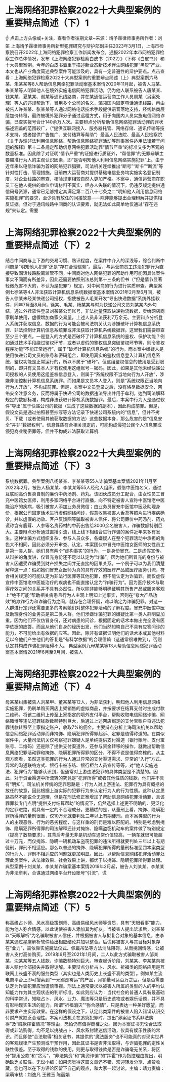 # 上海网络犯罪检察2022十大典型案例的重要辩点简述（下）1

☝ 点击上方头像或+关注，查看作者往期文章~来源：靖予霖律师事务所作者：刘笛 上海靖予霖律师事务所新型犯罪研究与辩护部副主任2023年3月1日，上海市检察院召开2022年上海网络犯罪检察工作新闻发布会，通报2022年本市网络犯罪检察工作总体情况，发布《上海网络犯罪检察白皮书（2022）》（下称《白皮书》）和十大典型案例。今年的白皮书着重于描述新业态新技术伴生网络犯罪“黑灰”产业，本文也从产业角度简述典型案件可能涉及的，具有一定普遍性的辩护要点。点击查看：上海网络犯罪检察2022十大典型案例的重要辩点简述（上）典型案例六马某、朱某某等8人帮助信息网络犯罪活动案基本案情2020年11月起，被告人马某、朱某某等人明知他人在境外实施电信网络犯罪活动，仍为他人联系被告人唐某某、钱某某、夏某某、谢某等通讯线路商，并在某通信运营商工作人员周某（另案处理）等人的违规帮助下，冒用多个公司的名义，骗领国内固定电话通讯线路，再由被告人许某某、张某某等人通过网络电话技术手段提供语音落地支持，经线路商层层加价转租，最终被境外犯罪分子通过远程方式，用于向国内人员实施电信网络诈骗，已查实拨号合计140余万人次。主要辩点分析帮助信息网络犯罪活动罪的罪状描述涵盖的范围较广，（“提供互联网接入、服务器托管、网络存储、通讯传输等技术支持，或者提供广告推广、支付结算等帮助”）最高人民法院、最高人民检察院《关于办理非法利用信息网络、帮助信息网络犯罪活动等刑事案件适用法律若干问题的解释》第十二条规定帮助信息网络犯罪活动罪“情节严重”的标准又多为客观的数量标准。因此除了对证明“情节严重”的证据进行质证外，“帮信罪”的无罪辩解主要瞄准行为人的主观认识因素，即“是否明知他人利用信息网络实施犯罪”上。由于近年来以电信诈骗为首的网络犯罪猖獗，司法机关连续推出“断号”“断卡”“断流”等针对性打击、管理措施。目前四大运营商对提供基础电信业务均实施实名登记制度，对企业线路的审查、核验规定相较自然人更加严格。本案中，通信运营商在职员工在他人提供的单位申请材料不真实、经办人失联的情况下，仍违反规定提供通信码号资源，通常已足够推定其满足第二百八十七条之二“明知他人利用信息网络实施犯罪”的要求，至少具有放任的间接故意——除非能够提出合理辩解并提供相反证据。但对于通讯线路中间商的认识要素，就无法如此简单地仅通过“存在违规”来认定。需要

# 上海网络犯罪检察2022十大典型案例的重要辩点简述（下）2

结合中间商与上下游的交易习惯、熟识程度，在案件中介入的深浅等，综合判断中间商是“明知他人犯罪”还是“存在合理信赖”。最后，与运营商员工违法犯罪行为直接导致固话线路脱离监管不同，中间商对他人网络犯罪的帮助作用可能因具体案件事实不同而有所差异，因此还需要依照刑法总则第十三条的但书（“但是情节显著轻微危害不大的，不认为是犯罪”）规定，对中间商的行为进行实质审查。典型案例七徐某等4人非法获取计算机信息系统数据案基本案情2021年2月至6月间，被告人徐某未经某快递公司授权，指使被告人毛某开发“导出快递数据”系统外挂软件，同年7月至8月间，徐某、毛某、杨某某与时为快递公司文员刘某某内外勾结，通过外挂软件登录刘某某公司账号，非法批量获取快递物流数据，卖给网店商家刷单使用，虚假增加商家交易量，上述人员非法获利7万余元。主要辩点分析登入系统并获取信息、数据的行为可能会被司法机关认为涉嫌破坏计算机信息系统罪、非法控制计算机信息系统罪或非法获取计算机系统数据罪。这里我们需要审查至少三个要点。一是登入的方式是否破坏了计算机信息系统的鉴权、保护功能？例如通过技术手段绕过鉴权环节，或者以虚假的鉴权信息突破鉴权环节等，则令鉴权程序功能“不能正常运行”，属于“破坏计算机信息系统”的行为。而本案中嫌疑人是使用快递公司文员的账号和密码组合，即使用真实的鉴权信息登入计算机信息系统，鉴权功能是正常运行的，所以不属于“破坏”。但这组鉴权信息的使用是受到限制的，即只有文员本人才有权使用这组账号－密码。因此，如果是其他未经快递公司授权的人员使用这组鉴权信息登入，则属于“系统权限不当地向行为人开放”，涉嫌非法控制计算机信息系统罪。而如果是文员本人登入，则是“系统权限正当地向行为人开放”，不构成前罪。但是，本案中文员登录之后，没有恪尽数据安全、网络安全注意义务，反而将属于快递公司的数据违法导出并用于牟利，达到司法解释规定的数额标准，构成非法获取计算机系统数据罪。最后，本案中行为人是通过软件“导出”属于快递公司的数据（生成了这些数据的副本），因此构成前罪。但是，假设文员是通过拍照甚至抄写等方法记录下快递公司系统内的“信息”，但并不拷贝、下载（或者使用其他获取数据的方法）这些数据本身，那么危害的是“信息安全”并非“数据权利”。信息性质符合相关规定的，可能构成侵犯公民个人信息罪或侵犯商业秘密罪等，但并不构成非法获取计算机

# 上海网络犯罪检察2022十大典型案例的重要辩点简述（下）3

系统数据罪。典型案例八杨某某、李某某等55人诈骗案基本案情2021年11月至2022年2月，被告人杨某某、李某某等55人经他人组织，假借中医馆名义，通过互联网高价售卖自制的廉价中药汤剂、药丸。该团伙成员分工配合，由女性员工冒充中医馆女医师，利用多家网络平台进行直播，向不特定被害人宣称中医馆老中医能治疗的疾病，吸引被害人添加业务员微信；由业务员冒充中医馆中医及助理身份，根据公司固定话术进行虚假网络问诊，假意收集被害人舌苔等照片进行疾病确诊，并以虚假的功效、客户反馈图等骗取被害人信任，将公司廉价中药汤剂、药丸谎称含有鹿茸、人参等名贵药材的中药出售给3000余名被害人，诈骗数额特别巨大。主要辩点分析通过直播引流，线上线下相结合进行诈骗的案件近年来多有发生。这种诈骗方式组织复杂、参与人员众多，各嫌疑人在整个犯罪活动中承担的角色大不相同，因此必须分开审查、认定。本案团伙中冒充中医馆女医师的女性员工是第一类人群。她们具有两个“虚构事实”的行为，一是身份冒充，二是虚假宣传。从辩护的角度讲，仅冒充身份还不足以认定为“诈骗”。因为她们所冒充的身份与被害人因遭受诈骗受到财产损失之间并无直接的因果关系。一个例子可以为我们清楚解释这一点：假如她们冒充女医师为真的具有疗效的医疗产品或医疗服务引流，符合相关规定的可能认定为非法行医罪等其他犯罪，但不能认定为诈骗罪。而仅虚假宣传中医馆老中医能治疗的疾病也不能直接认定为“诈骗行为”。因为医疗技术与取得疗效之间的关系并不具有必然性，所以除非能够明确证明其所售产品或服务客观上“绝不可能”帮助相关病患且行为人主观上明知上述事实，否则在“夸大产品功效”的欺诈行为和诈骗行为之间，就存在合理怀疑，难以确定为诈骗犯罪。对这一人群进行定罪还需要更多的考察她们对整体犯罪活动的了解程度。冒充中医馆中医及助理身份的业务员是第二类人群。他们涉嫌诈骗犯罪的嫌疑比第一类人群明显加重。因为他们不仅仿冒身份，还对病患的问诊，根据固定的话术本做出完全没有医学依据的应答。而且从他们自身的经历出发，他们当然知晓自己不具有应答问诊的能力，不可能给出有依据的应答。因此，除非有证据证明他们的话术本或其他材料足以令他们产生他们的答复是“有科学依据”的合理信赖（这通常很难做到），否则认定其构成诈骗犯罪阻碍不大。 典型案例九母某某等13人帮助信息网络犯罪活动案基本案情2021年6月至9月间，被告人

# 上海网络犯罪检察2022十大典型案例的重要辩点简述（下）4

母某某纠集被告人刘某甲、董某某等12人，为非法获利，明知他人利用信息网络实施犯罪，仍刷单购买网店上架销售的虚拟商品，并按要求在结算支付时生成付款二维码，将该二维码上传至上家指定的境外支付平台，帮助收取电信网络诈骗、网络赌博等违法犯罪钱款数额特别巨大，后通过上述网店绑定的支付宝账户将违法犯罪钱款转移至上家指定账户，收取7%的佣金。主要辩点分析上海司法机关以帮助信息网络犯罪活动罪而非掩饰、隐瞒犯罪所得罪起诉、定罪是值得称道的。在类似案件中，大量司法机关仅考察犯罪嫌疑人是单纯提供支付渠道（银行账号、支付宝账号、二维码）还是除了提供支付渠道外，还参与资金转移的操作，就做出帮助信息网络犯罪活动罪和掩饰、隐瞒犯罪所得罪的区分，不得不说是值得商榷的。从主观方面看，虽然这类犯罪的行为人通过异常的支付渠道需求、异常的“入行”方式、异常的沟通联络方式、银行卡被冻结、银行柜台人员宣传等等，对“他人实施违法、犯罪行为”能够认识到，但通常对上游违法犯罪的具体类型是不清楚的。因此，对于资金渠道中所流转的究竟是“犯罪所得”或者其他性质的钱款，他们并不具有“明知”。司法机关传统的定罪思路是：行为人对上游违法、犯罪行为具有概括的放任的故意，因此根据上游实际的犯罪行为来认定行为人的行为性质。这种认定思路虽然不能说全无道理，但是在刑法修正案增加了帮助信息网络犯罪活动罪，且该罪罪状专门点明“提供支付结算帮助”的情况下，仍然选择上述更不明确的、更泛化的定罪进路，就具有一定的不合理成分。更糟糕的是，从量刑上看，掩饰、隐瞒犯罪所得罪的量刑很重，仅10万元就要判处三年以上有期徒刑。而本案类型的行为人的主观恶性、行为的恶劣程度，与这样重的刑罚是难以匹配的。特别是考虑到掩饰、隐瞒犯罪所得罪的司法解释还针对掩饰、隐瞒盗窃机动车的案件做了特别规定（提高了数额要求），其背后考量无非是机动车通常价值较高，一辆车就很可能超过十万元，而仅掩饰、隐瞒一辆机动车盗窃犯罪的违法所得就要判处三年以上有期徒刑，罪刑不相适应。那么以普通的掩饰、隐瞒犯罪所得的量刑标准惩罚本案类型的行为人，罪刑不相适应的问题就更加明显。因此，以帮助信息网络犯罪活动罪处理此类案件，从法律效果、社会效果上讲，都优于以掩饰、隐瞒犯罪所得罪处理。典型案例十刘某某、李某某诈骗案基本案情2019年2月起，被告人刘某某、李某某为非法牟利，合谋通过网络平台开设账号“引流”，谎

# 上海网络犯罪检察2022十大典型案例的重要辩点简述（下）5

称高级占卜师、风水高级策划师、高级易经风水师等资质，具有“天眼看事”能力，能为他人弥合情感，以此诱使被害人添加其为好友。当被害人提出诉求后，刘某某以“天眼解析”为名骗取被害人信任，并根据被害人与拟复合对象的基本信息，由李某某通过星座解析软件给出相应结论并加以整合。后谎称被害人与其目标对象存在“业力”，需依靠实施魔法仪式、佩戴吊坠等方法消除阻碍，从而挽回情感，让被害人支付高价购买。2019年6月至2021年1月间，二人以此方式骗取被害人邹某某、沈某某等五人钱款，诈骗数额特别巨大。审查起诉阶段，刘某某、李某某向被害人赔付全部损失并取得谅解。主要辩点分析占卜、风水、祈福类的网络应用是互联网上长盛不衰的服务类型（其实也是人类历史上长盛不衰的类型）。例如某主流电商平台上即可搜索到“一元踢走霉运”的产品，月销量可达百万之巨。但是否需要认定为诈骗犯罪应当谨慎审视。刑法上通常要求以被害人所属的类型的人的平均认知能力作为其主观状态的判断标准，如此则应认为：当代社会的普通人具有最基础的科学常识，知晓占卜、风水、业力、魔法等只是历史遗物或者娱乐话题，并不具有影响现实生活的能力。所谓“祈福消灾”“弥合感情”，只是表达一种美好愿望，而非要求产生实际效果。在这样的假设之下，认定此类案件的被害人陷入错误认识交付财产就缺乏合理性。本案司法机关在追究犯罪时，提出“涉案证书系非法购得”及“赃款挥霍情况”等理由，恐怕仍有值得商榷之处。因为本案证书无论合法取得或非法购得，均不足以挑战占卜、风水系封建迷信活动，仅具有娱乐性质的常识。而且即使“合法取得”相关证书，其提供的“魔法服务”也不可能真的对现实世界的客观规律产生预测或干预作用，因此其证书是否非法取得，与诈骗犯罪的定性关联性很差。至于取得的钱款的使用，则更与取得钱款是否是诈骗毫无关系，将区分“挪用公款”和“贪污”，“非法集资”和“集资诈骗”的“挥霍”作为指控理由提出，明确缺乏关联性。无讼小编：如果您觉得这篇文章还不错，欢迎转发分享、点赞收藏，您也可以在下方评论区留下自己的观点，和大家一起讨论。主编：靖力责编：梁萌审核：刘逸凡 王雅玉 陈丽娟

